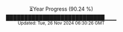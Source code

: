 <p align="center">
⏳Year Progress (90.24 %) <br>
███████████████████████████▁▁▁ <br>
<sub>Updated: Tue, 26 Nov 2024 06:30:26 GMT</sub>
</p>

